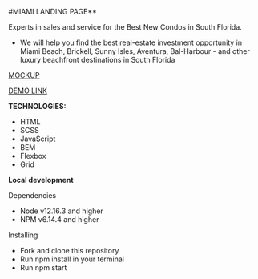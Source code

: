 #MIAMI LANDING PAGE**

Experts in sales and service for the Best New Condos in South Florida.
- We will help you find the best real-estate investment opportunity in Miami Beach, Brickell, Sunny Isles, Aventura, Bal-Harbour - and other luxury beachfront destinations in South Florida

[MOCKUP](https://www.figma.com/file/nHz8bflIwJaWP3P99vKTH5/miami_home_new?node-id=16033%3A3)

[DEMO LINK](https://podlesnyi-pavel.github.io/layout_miami/)

**TECHNOLOGIES:**
- HTML
- SCSS
- JavaScript
- BEM
- Flexbox
- Grid

**Local development**

Dependencies
- Node v12.16.3 and higher
- NPM v6.14.4 and higher

Installing
- Fork and clone this repository
- Run npm install in your terminal
- Run npm start